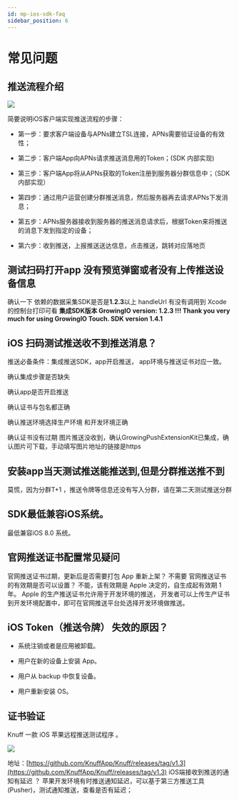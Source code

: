 ```yaml
---
id: mp-ios-sdk-faq
sidebar_position: 6
---
```


# 常见问题

## 推送流程介绍[](#ios_1)

![](https://3953104361-files.gitbook.io/~/files/v0/b/gitbook-legacy-files/o/assets%2F-M2qbZInaXgdm8kkNosp%2F-MC5mMJ9jEBiG9kGcQJG%2F-MC5n4PKo-ASnPAcQD7a%2Fimage.png?alt=media&token=ea40405d-40ae-4d07-bba8-d3b9e50b188e)

简要说明iOS客户端实现推送流程的步骤：

* 第一步：要求客户端设备与APNs建立TSL连接，APNs需要验证设备的有效性；
    
* 第二步：客户端App向APNs请求推送消息用的Token；(SDK 内部实现)
    
* 第三步：客户端App将从APNs获取的Token注册到服务器分群信息中；（SDK内部实现）
    
* 第四步：通过用户运营创建分群推送消息，然后服务器再去请求APNs下发消息；
    
* 第五步：APNs服务器接收到服务器的推送消息请求后，根据Token来将推送的消息下发到指定的设备；
    
* 第六步：收到推送，上报推送送达信息，点击推送，跳转对应落地页
    

## 测试扫码打开app 没有预览弹窗或者没有上传推送设备信息[](#ios_1-1)

确认一下 依赖的数据采集SDK是否是**1.2.3**以上 handleUrl 有没有调用到 Xcode 的控制台打印可看 **集成SDK版本 GrowingIO version: 1.2.3 !!! Thank you very much for using GrowingIO Touch. SDK version 1.4.1**


## iOS 扫码测试推送收不到推送消息？[](#2-ios-sao-ma-ce-shi-tui-song-shou-bu-dao-tui-song-xiao-xi)

推送必备条件：集成推送SDK，app开启推送， app环境与推送证书对应一致。

确认集成步骤是否缺失

确认app是否开启推送

确认证书与包名都正确

确认推送环境选择生产环境 和开发环境正确

确认证书没有过期 图片推送没收到，确认GrowingPushExtensionKit已集成，确认图片可下载，手动填写图片地址的链接是https


## 安装app当天测试推送能推送到,但是分群推送推不到[](#3-an-zhuang-app-dang-tian-ce-shi-tui-song-neng-tui-song-dao-dan-shi-fen-qun-tui-song-tui-bu-dao)

莫慌，因为分群T+1 ，推送令牌等信息还没有写入分群，请在第二天测试推送分群


## SDK最低兼容iOS系统。[](#4sdk-zui-di-jian-rong-ios-xi-tong)

最低兼容iOS 8.0 系统。


## 官网推送证书配置常见疑问[](#5-guan-wang-tui-song-zheng-shu-pei-zhi-chang-jian-yi-wen)

官网推送证书过期，更新后是否需要打包 App 重新上架？ 不需要 官网推送证书的有效期是否可以设置？ 不能，该有效期是 Apple 决定的，自生成起有效期 1 年。 Apple 的生产推送证书允许用于开发环境的推送， 开发者可以上传生产证书到开发环境配置中，即可在官网推送平台处选择开发环境做推送。


## iOS Token（推送令牌） 失效的原因？[](#6-ios-token-tui-song-ling-pai-shi-xiao-de-yuan-yin)

* 系统注销或者是应用被卸载。
    
* 用户在新的设备上安装 App。
    
* 用户从 backup 中恢复设备。
    
* 用户重新安装 OS。


## 证书验证[](#7-zheng-shu-yan-zheng)

Knuff 一款 iOS 苹果远程推送测试程序 。

![](https://3953104361-files.gitbook.io/~/files/v0/b/gitbook-legacy-files/o/assets%2F-M2qbZInaXgdm8kkNosp%2F-Mit8mmaK_qThkD6BLTv%2F-Mit8zlg39bdbO4Cp_Gs%2Fimage.png?alt=media&token=45163f40-dcba-46b5-adf9-107df42546f8)

地址：[https://github.com/KnuffApp/Knuff/releases/tag/v1.3](https://github.com/KnuffApp/Knuff/releases/tag/v1.3) iOS端接收到推送的通知有延迟 ？ 苹果开发环境有时推送通知延迟，可以基于第三方推送工具(Pusher)，测试通知推送，查看是否有延迟；
